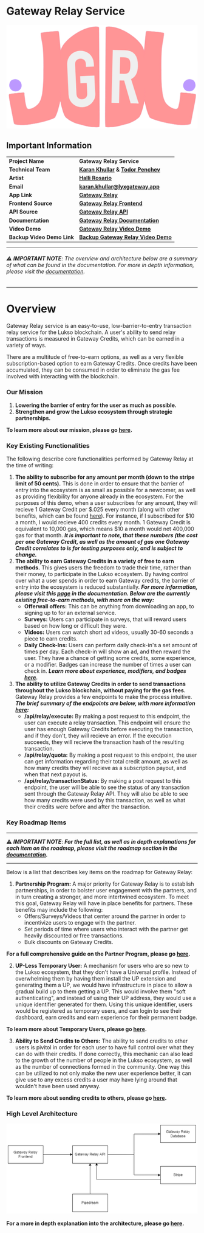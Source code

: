 # Gateway Relay Service
![Gateway Relay logo](assets/gateway-logo.png)
## Important Information
| | |
| - | - |
|**Project Name** |**Gateway Relay Service** |
| **Technical Team** | **[Karan Khullar](https://github.com/KoderKaran) & [Todor Penchev](https://github.com/toshko3331)** |
| **Artist** | **[Halli Rosario](https://linktr.ee/mellowed.eyes)** |
| **Email** | **karan.khullar@lyxgateway.app** |
| **App Link** | **[Gateway Relay](https://www.lyxgateway.app/dashboard)** |
| **Frontend Source** | **[Gateway Relay Frontend](https://github.com/KoderKaran/gateway-relay-web-frontend)** |
| **API Source** | **[Gateway Relay API](https://github.com/KoderKaran/gateway-relay-api-layer)** |
| **Documentation** | **[Gateway Relay Documentation](https://karan-khullar.gitbook.io/gateway/)** |
| **Video Demo** | **[Gateway Relay Video Demo](https://karan-khullar.gitbook.io/gateway/guides/user-guide/gateway-relay-demo)** |
| **Backup Video Demo Link** | **[Backup Gateway Relay Video Demo](https://www.youtube.com/watch?v=7-XYlwvSs_s&ab_channel=TodorPenchev)** |

___
###### ⚠️ **_IMPORTANT NOTE_**: The overview and architecture below are a summary of what can be found in the documentation. For more in depth information, please visit the [documentation](https://karan-khullar.gitbook.io/gateway/).
___

# Overview
Gateway Relay service is an easy-to-use, low-barrier-to-entry transaction relay service for the Lukso blockchain. A user's ability to send relay transactions is measured in Gateway Credits, which can be earned in a variety of ways.

There are a multitude of free-to-earn options, as well as a very flexible subscription-based option to earn Gateway Credits. Once credits have been accumulated, they can be consumed in order to eliminate the gas fee involved with interacting with the blockchain.

### Our Mission
1. **Lowering the barrier of entry for the user as much as possible.**
2. **Strengthen and grow the Lukso ecosystem through strategic partnerships.** 

**To learn more about our mission, please go [here](https://karan-khullar.gitbook.io/gateway/introduction/about-gateway-relay-service).**

### Key Existing Functionalities
The following describe core functionalities performed by Gateway Relay at the time of writing:
1. **The ability to subscribe for any amount per month (down to the stripe limit of 50 cents).** This is done in order to ensure that the barrier of entry into the ecosystem is as small as possible for a newcomer, as well as providing flexibility for anyone already in the ecosystem. For the purposes of this demo, when a user subscribes for any amount, they will recieve 1 Gateway Credit per $.025 every month (along with other benefits, which can be found [here](https://karan-khullar.gitbook.io/gateway/guides/functionality-guide#experience)). For instance, if I subscribed for $10 a month, I would recieve 400 credits every month. 1 Gateway Credit is equivalent to 10,000 gas, which means $10 a month would net 400,000 gas for that month. ***It is important to note, that these numbers (the cost per one Gateway Credit, as well as the amount of gas one Gateway Credit correlates to is for testing purposes only, and is subject to change.***
2. **The ability to earn Gateway Credits in a variety of free to earn methods.** This gives users the freedom to trade their time, rather than their money, to participate in the Lukso ecosystem. By having control over what a user spends in order to earn Gateway credits, the barrier of entry into the ecosystem is reduced substantially. ***For more information, please visit this [page](https://karan-khullar.gitbook.io/gateway/guides/functionality-guide#credit-sources) in the documentation. Below are the currently existing free-to-earn methods, with more on the way:***
	* **Offerwall offers:** This can be anything from downloading an app, to signing up to for an external service.
	* **Surveys:** Users can participate in surveys, that will reward users based on how long or difficult they were.
	* **Videos:** Users can watch short ad videos, usually 30-60 seconds a piece to earn credits.
	* **Daily Check-Ins:** Users can perform daily check-in's a set amount of times per day. Each check-in will show an ad, and then reward the user. They have a chance of getting some credits, some experience, or a modifier. Badges can increase the number of times a user can check in. ***Learn more about experience, modifiers, and badges [here](https://karan-khullar.gitbook.io/gateway/guides/functionality-guide#experience).***
3. **The ability to utilize Gateway Credits in order to send transactions throughout the Lukso blockchain, without paying for the gas fees.** Gateway Relay provides a few endpoints to make the process intuitive. ***The brief summary of the endpoints are below, with more information [here](https://karan-khullar.gitbook.io/gateway/reference/api-reference/relay):*** 
	*   **/api/relay/execute:** By making a post request to this endpoint, the user can execute a relay transaction. This endpoint will ensure the user has enough Gateway Credits before executing the transaction, and if they don't, they will recieve an error. If the execution succeeds, they will recieve the transaction hash of the resulting transaction.
	* **/api/relay/quota:** By making a post request to this endpoint, the user can get information regarding their total credit amount, as well as how many credits they will recieve as a subscription payout, and when that next payout is.
	* **/api/relay/transactionStatus:** By making a post request to this endpoint, the user will be able to see the status of any transaction sent through the Gateway Relay API. They will also be able to see how many credits were used by this transaction, as well as what their credits were before and after the transaction.

### Key Roadmap Items
___
⚠️ **_IMPORTANT NOTE_**: ***For the full list, as well as in depth explanations for each item on the roadmap, please visit the roadmap section in the [documentation](https://karan-khullar.gitbook.io/gateway/roadmap/roadmap).***
___
Below is a list that describes key items on the roadmap for Gateway Relay:
1. **Partnership Program:** A major priority for Gateway Relay is to establish partnerships, in order to bolster user engagement with the partners, and in turn creating a stronger, and more intertwined ecosystem. To meet this goal, Gateway Relay will have in place benefits for partners. These benefits may include the following: 
	* Offers/Surveys/Videos that center around the partner in order to incentivize users to engage with the partner.
	* Set periods of time where users who interact with the partner get heavily discounted or free transactions.
	* Bulk discounts on Gateway Credits.

**For a full comprehensive guide on the Partner Program, please go [here](https://karan-khullar.gitbook.io/gateway/guides/partner-program-guide).**

2. **UP-Less Temporary User:** A mechanism for users who are so new to the Lukso ecosystem, that they don't have a Universal profile. Instead of overwhelming them by having them install the UP extension and generating them a UP, we would have infrastructure in place to allow a gradual build up to them getting a UP. This would involve them "soft authenticating", and instead of using their UP address, they would use a unique identifier generated for them. Using this unique identifier, users would be registered as temporary users, and can login to see their dashboard, earn credits and earn experience for their permanent badge. 

**To learn more about Temporary Users, please go [here](https://karan-khullar.gitbook.io/gateway/roadmap/roadmap/very-high-priority-items/up-less-temporary-user).**

3. **Ability to Send Credits to Others:** The ability to send credits to other users is pivitol in order for each user to have full control over what they can do with their credits. If done correctly, this mechanic can also lead to the growth of the number of people in the Lukso ecosystem, as well as the number of connections formed in the community. One way this can be utilized to not only make the new user experience better, it can give use to any excess credits a user may have lying around that wouldn't have been used anyway.

**To learn more about sending credits to others, please go [here](https://karan-khullar.gitbook.io/gateway/roadmap/credit-sources/sending-credits-to-others).**

### High Level Architecture
![High Level Architecture Diagram](assets/architecture.png)

**For a more in depth explanation into the architecture, please go [here](https://karan-khullar.gitbook.io/gateway/architecture/gateway-relay-architecture).**


